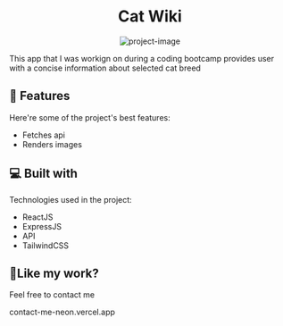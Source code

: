 <h1 align="center" id="title">Cat Wiki</h1>

<p align="center"><img src="https://socialify.git.ci/oiibar/Cat_Wiki/image?language=1&amp;name=1&amp;owner=1&amp;pattern=Solid&amp;theme=Light" alt="project-image"></p>

<p id="description">This app that I was workign on during a coding bootcamp provides user with a concise information about selected cat breed</p>

  
  
<h2>🧐 Features</h2>

Here're some of the project's best features:

*   Fetches api
*   Renders images

  
  
<h2>💻 Built with</h2>

Technologies used in the project:

*   ReactJS
*   ExpressJS
*   API
*   TailwindCSS

<h2>💖Like my work?</h2>

Feel free to contact me<p>contact-me-neon.vercel.app</p>

